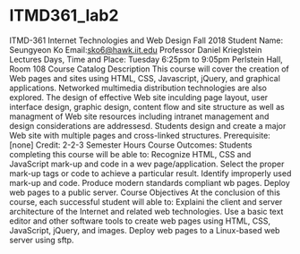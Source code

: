 # ITMD361_lab2
ITMD-361 Internet Technologies and Web Design 
Fall 2018 
Student Name: Seungyeon Ko Email:sko6@hawk.iit.edu 
Professor 
Daniel Krieglstein 
Lectures Days, Time and Place: 
Tuesday 6:25pm to 9:05pm Perlstein Hall, Room 108 
Course Catalog Description
This course will cover the creation of Web pages and sites using HTML, CSS, Javascript, jQuery, and graphical applications. Networked multimedia distribution technologies are also explored. The design of effective Web site inculding page layout, user interface design, graphic design, content flow and site structure as well as managment of Web site resources including intranet management and design considerations are addressesd. Students design and create a major Web site with multiple pages and cross-linked structures. Prerequisite: [none] Credit: 2-2-3 Semester Hours 
Course Outcomes: 
Students completing this course will be able to:
Recognize HTML, CSS and JavaScript mark-up and code in a wev page/application. 
Select the proper mark-up tags or code to achieve a particular result.
Identify improperly used mark-up and code. 
Produce modern standards compliant wb pages. 
Deploy web pages to a public server. 
Course Objectives
At the conclusion of this course, each successful student will able to:
Explaini the client and server architecture of the Internet and related web technologies.
Use a basic text editor and other software tools to create web pages using HTML, CSS, JavaScript, jQuery, and images. 
Deploy web pages to a Linux-based web server using sftp. 

